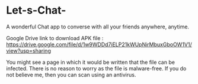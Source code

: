 # Let-s-Chat-
A wonderful Chat app to converse with all your friends anywhere, anytime.

Google Drive link to download APK file : https://drive.google.com/file/d/1w9WDDd7iELP21kWUpNirMbuxGboOW1V1/view?usp=sharing

You might see a page in which it would be written that the file can be infected. There is no reason to worry as the file is malware-free. If you do not believe me, then you can scan using an antivirus.
